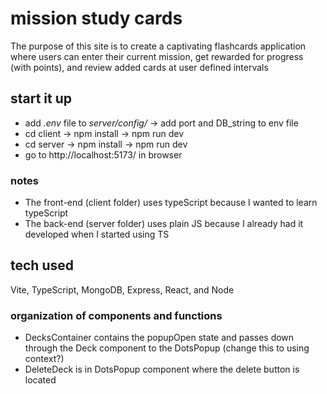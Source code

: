 # mission study cards
The purpose of this site is to create a captivating flashcards application where users can enter their current mission, get rewarded for progress (with points), and review added cards at user defined intervals
<!-- ## live site: <a href="" target="_blank"></a> -->
## start it up
* add *.env* file to *server/config/* -> add port and DB_string to env file
* cd client -> npm install -> npm run dev
* cd server -> npm install -> npm run dev
* go to http://localhost:5173/ in browser

### notes
* The front-end (client folder) uses typeScript because I wanted to learn typeScript
* The back-end (server folder) uses plain JS because I already had it developed when I started using TS


## tech used
Vite, TypeScript, MongoDB, Express, React, and Node

### organization of components and functions
- DecksContainer contains the popupOpen state and passes down through the Deck component to the DotsPopup
(change this to using context?)
- DeleteDeck is in DotsPopup component where the delete button is located